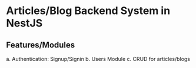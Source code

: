 # Articles/Blog Backend System in NestJS

## Features/Modules
a. Authentication: Signup/Signin
b. Users Module
c. CRUD for articles/blogs
